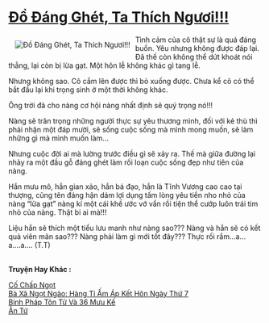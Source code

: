 <a href="https://utruyen.com/truyen/do-dang-ghet-ta-thich-nguoi/21263/" title="Đồ Đáng Ghét, Ta Thích Ngươi!!!"><h1>Đồ Đáng Ghét, Ta Thích Ngươi!!!</h1></a><div style="display:table"><img align="right" style="float: left; padding: 10px;" src="https://utruyen.com/images/story/200x260/do-dang-ghet-ta-thich-nguoi.jpg" alt="Đồ Đáng Ghét, Ta Thích Ngươi!!!">Tình cảm của cô thật sự là quá đáng buồn. Yêu nhưng không được đáp lại. Đã thế còn không thể dứt khoát nói thẳng, lại còn bị lừa gạt. Một hôn lễ không khác gì tang lễ.<p></p>Nhưng không sao. Cô cầm lên được thì bỏ xuống được. Chưa kể cô có thể bắt đầu lại khi trọng sinh ở một thời không khác.<p></p>Ông trời đã cho nàng cơ hội nàng nhất định sẽ quý trọng nó!!!<p></p>Nàng sẽ trân trọng những người thực sự yêu thương mình, đối với kẻ thù thì phải nhận một đáp mười, sẽ sống cuộc sống mà mình mong muốn, sẽ làm những gì mà mình muốn làm…<p></p>Nhưng cuộc đời ai mà lường trước điều gì sẽ xảy ra. Thế mà giữa đường lại nhảy ra một đầu gỗ đáng ghét làm rối loạn cuộc sống đẹp như tiên của nàng.<p></p>Hắn mưu mô, hắn gian xảo, hắn bá đạo, hắn là Tĩnh Vương cao cao tại thượng, cũng tên đáng hận dám lợi dụng tấm lòng yêu tiền nho nhỏ của nàng “lừa gạt” nàng kí một cái khế ước vớ vẩn rồi tiện thể cướp luôn trái tim nhỏ của nàng. Thật bi ai mà!!!<p></p>Liệu hắn sẽ thích một tiểu lưu manh như nàng sao??? Nàng và hắn sẽ có kết quả viên mãn sao??? Nàng phải làm gì mới tốt đây??? Thực rối rắm…a…a….a…. (T.T)</div><p><br><b>Truyện Hay Khác :</b></p><a href="https://utruyen.com/truyen/co-chap-ngot/19088/" alt="Cố Chấp Ngọt">Cố Chấp Ngọt</a><br/><a href="https://truyenngontinhay.wordpress.com/2019/10/03/ba-xa-ngot-ngao-hang-ti-am-ap-ket-hon-ngay-thu-7/" alt="Bà Xã Ngọt Ngào: Hàng Tỉ Ấm Áp Kết Hôn Ngày Thứ 7">Bà Xã Ngọt Ngào: Hàng Tỉ Ấm Áp Kết Hôn Ngày Thứ 7</a><br/><a href="https://github.com/quanluxury/ngontinhhot/tree/master/truyenhay/20465/" alt="Binh Pháp Tôn Tử Và 36 Mưu Kế">Binh Pháp Tôn Tử Và 36 Mưu Kế</a><br/><a href="https://github.com/quanluxury/ngontinhhot/tree/master/truyenhay/16980/" alt="Ân Tứ">Ân Tứ</a><br/>